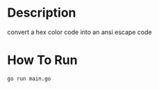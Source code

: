 # Description
convert a hex color code into an ansi escape code

# How To Run
```
go run main.go
```